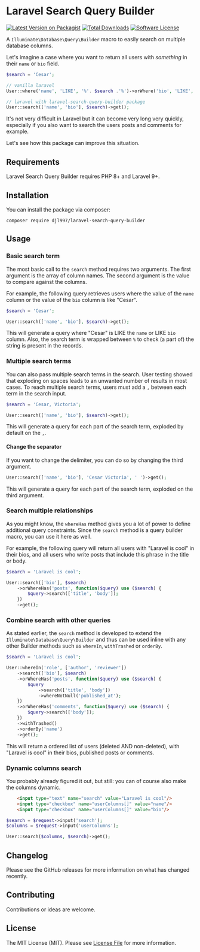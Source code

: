 # Laravel Search Query Builder

[![Latest Version on Packagist](https://img.shields.io/packagist/v/djl997/laravel-search-query-builder.svg?style=flat-square)](https://packagist.org/packages/djl997/laravel-search-query-builder)
[![Total Downloads](https://img.shields.io/packagist/dt/djl997/laravel-search-query-builder.svg?style=flat-square)](https://packagist.org/packages/djl997/laravel-search-query-builder)
[![Software License](https://img.shields.io/badge/license-MIT-brightgreen.svg?style=flat-square)](LICENSE)

A `Illuminate\Database\Query\Builder` macro to easily search on multiple database columns.

Let's imagine a case where you want to return all users with _something_ in their `name` or `bio` field.

```php
$search = 'Cesar';

// vanilla laravel
User::where('name', 'LIKE', '%'. $search .'%')->orWhere('bio', 'LIKE', '%'. $search .'%')->get();

// laravel with laravel-search-query-builder package
User::search(['name', 'bio'], $search)->get();
```

It's not very difficult in Laravel but it can become very long very quickly, especially if you also want to search the users posts and comments for example.

Let's see how this package can improve this situation.

## Requirements
Laravel Search Query Builder requires PHP 8+ and Laravel 9+.

## Installation
You can install the package via composer:

```
composer require djl997/laravel-search-query-builder
```

## Usage

### Basic search term
The most basic call to the `search` method requires two arguments. The first argument is the array of column names. The second argument is the value to compare against the columns.

For example, the following query retrieves users where the value of the `name` column or the value of the `bio` column is like "Cesar". 

```php
$search = 'Cesar';

User::search(['name', 'bio'], $search)->get();
```

This will generate a query where "Cesar" is LIKE the `name` or LIKE `bio` column. Also, the search term is wrapped between `%` to check (a part of) the string is present in the records.

### Multiple search terms
You can also pass multiple search terms in the search. User testing showed that exploding on spaces leads to an unwanted number of results in most cases. To reach multiple search terms, users must add a `,` between each term in the search input.

```php
$search = 'Cesar, Victoria';

User::search(['name', 'bio'], $search)->get();
```

This will generate a query for each part of the search term, exploded by default on the `,`. 

#### Change the separator
If you want to change the delimiter, you can do so by changing the third argument.

```php
User::search(['name', 'bio'], 'Cesar Victoria', ' ')->get();
```
This will generate a query for each part of the search term, exploded on the third argument. 

### Search multiple relationships
As you might know, the `whereHas` method gives you a lot of power to define additional query constraints. Since the `search` method is a query builder macro, you can use it here as well.

For example, the following query will return all users with "Laravel is cool" in their bios, and all users who write posts that include this phrase in the title or body.

```php
$search = 'Laravel is cool';

User::search(['bio'], $search)
    ->orWhereHas('posts', function($query) use ($search) {
        $query->search(['title', 'body']);
    })
    ->get();
```

### Combine search with other queries
As stated earlier, the `search` method is developed to extend the `Illuminate\Database\Query\Builder` and thus can be used inline with any other Builder methods such as `whereIn`, `withTrashed` or `orderBy`.
```php
$search = 'Laravel is cool';

User::whereIn('role', ['author', 'reviewer'])
    ->search(['bio'], $search)
    ->orWhereHas('posts', function($query) use ($search) {
        $query
            ->search(['title', 'body'])
            ->whereNotNull('published_at');
    })
    ->orWhereHas('comments', function($query) use ($search) {
        $query->search(['body']);
    })
    ->withTrashed()
    ->orderBy('name')
    ->get();
```
This will return a ordered list of users (deleted AND non-deleted), with "Laravel is cool" in their bios, published posts or comments.

### Dynamic columns search
You probably already figured it out, but still: you can of course also make the columns dynamic.

```html
    <input type="text" name="search" value="Laravel is cool"/>
    <input type="checkbox" name="userColumns[]" value="name"/>
    <input type="checkbox" name="userColumns[]" value="bio"/>
```

```php
$search = $request->input('search');
$columns = $request->input('userColumns');

User::search($columns, $search)->get();
```


## Changelog
Please see the GitHub releases for more information on what has changed recently.

## Contributing

Contributions or ideas are welcome.

## License

The MIT License (MIT). Please see [License File](LICENSE) for more information.